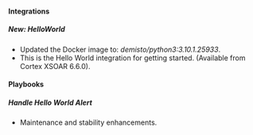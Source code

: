 
#### Integrations
##### New: HelloWorld
- Updated the Docker image to: *demisto/python3:3.10.1.25933*.
- This is the Hello World integration for getting started. (Available from Cortex XSOAR 6.6.0).

#### Playbooks
##### Handle Hello World Alert
- Maintenance and stability enhancements.
